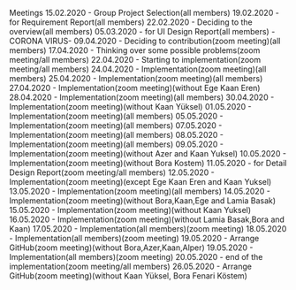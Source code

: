 Meetings
15.02.2020 - Group Project Selection(all members)
19.02.2020 - for Requirement Report(all members)
22.02.2020 - Deciding to the overview(all members)
05.03.2020 - for UI Design Report(all members)
-CORONA VIRUS-
09.04.2020 - Deciding to contribution(zoom meeting)(all members)
17.04.2020 - Thinking over some possible problems(zoom meeting/all members)
22.04.2020 - Starting to implementation(zoom meeting/all members)
24.04.2020 - Implementation(zoom meeting)(all members)
25.04.2020 - Implementation(zoom meeting)(all members)
27.04.2020 - Implementation(zoom meeting)(without Ege Kaan Eren)
28.04.2020 - Implementation(zoom meeting)(all members)
30.04.2020 - Implementation(zoom meeting)(without Kaan Yüksel)
01.05.2020 - Implementation(zoom meeting)(all members)
05.05.2020 - Implementation(zoom meeting)(all members)
07.05.2020 - Implementation(zoom meeting)(all members)
08.05.2020 - Implementation(zoom meeting)(all members)
09.05.2020 - Implementation(zoom meeting)(without Azer and Kaan Yuksel)
10.05.2020 - Implementation(zoom meeting)(without Bora Kostem)
11.05.2020 - for Detail Design Report(zoom meeting/all members)
12.05.2020 - Implementation(zoom meeting)(except Ege Kaan Eren and Kaan Yuksel)
13.05.2020 - Implementation(zoom meeting)(all members)
14.05.2020 - Implementation(zoom meeting)(without Bora,Kaan,Ege and Lamia Basak)
15.05.2020 - Implementation(zoom meeting)(without Kaan Yuksel)
16.05.2020 - Implementation(zoom meeting)(without Lamia Basak,Bora and Kaan)
17.05.2020 - Implementation(all members)(zoom meeting)
18.05.2020 - Implementation(all members)(zoom meeting)
19.05.2020 - Arrange GitHub(zoom meeting)(without Bora,Azer,Kaan,Alper)
19.05.2020 - Implementation(all members)(zoom meeting)
20.05.2020 - end of the implementation(zoom meeting/all members)
26.05.2020 - Arrange GitHub(zoom meeting)(without Kaan Yüksel, Bora Fenari Köstem)
